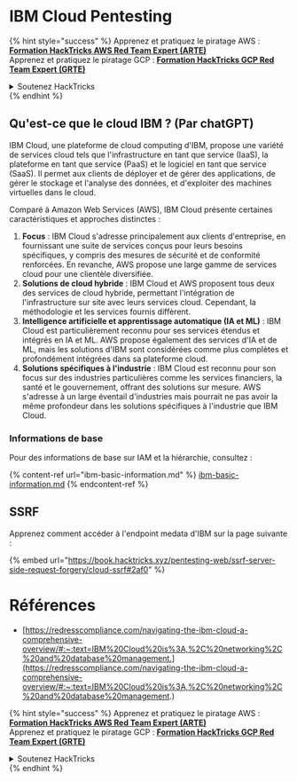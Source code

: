 # IBM Cloud Pentesting

{% hint style="success" %}
Apprenez et pratiquez le piratage AWS :<img src="/.gitbook/assets/image.png" alt="" data-size="line">[**Formation HackTricks AWS Red Team Expert (ARTE)**](https://training.hacktricks.xyz/courses/arte)<img src="/.gitbook/assets/image.png" alt="" data-size="line">\
Apprenez et pratiquez le piratage GCP : <img src="/.gitbook/assets/image (2).png" alt="" data-size="line">[**Formation HackTricks GCP Red Team Expert (GRTE)**<img src="/.gitbook/assets/image (2).png" alt="" data-size="line">](https://training.hacktricks.xyz/courses/grte)

<details>

<summary>Soutenez HackTricks</summary>

* Consultez les [**plans d'abonnement**](https://github.com/sponsors/carlospolop)!
* **Rejoignez le** 💬 [**groupe Discord**](https://discord.gg/hRep4RUj7f) ou le [**groupe Telegram**](https://t.me/peass) ou **suivez-nous** sur **Twitter** 🐦 [**@hacktricks\_live**](https://twitter.com/hacktricks\_live)**.**
* **Partagez des astuces de piratage en soumettant des PR aux** [**HackTricks**](https://github.com/carlospolop/hacktricks) et [**HackTricks Cloud**](https://github.com/carlospolop/hacktricks-cloud) dépôts GitHub.

</details>
{% endhint %}

## Qu'est-ce que le cloud IBM ? (Par chatGPT)

IBM Cloud, une plateforme de cloud computing d'IBM, propose une variété de services cloud tels que l'infrastructure en tant que service (IaaS), la plateforme en tant que service (PaaS) et le logiciel en tant que service (SaaS). Il permet aux clients de déployer et de gérer des applications, de gérer le stockage et l'analyse des données, et d'exploiter des machines virtuelles dans le cloud.

Comparé à Amazon Web Services (AWS), IBM Cloud présente certaines caractéristiques et approches distinctes :

1. **Focus** : IBM Cloud s'adresse principalement aux clients d'entreprise, en fournissant une suite de services conçus pour leurs besoins spécifiques, y compris des mesures de sécurité et de conformité renforcées. En revanche, AWS propose une large gamme de services cloud pour une clientèle diversifiée.
2. **Solutions de cloud hybride** : IBM Cloud et AWS proposent tous deux des services de cloud hybride, permettant l'intégration de l'infrastructure sur site avec leurs services cloud. Cependant, la méthodologie et les services fournis diffèrent.
3. **Intelligence artificielle et apprentissage automatique (IA et ML)** : IBM Cloud est particulièrement reconnu pour ses services étendus et intégrés en IA et ML. AWS propose également des services d'IA et de ML, mais les solutions d'IBM sont considérées comme plus complètes et profondément intégrées dans sa plateforme cloud.
4. **Solutions spécifiques à l'industrie** : IBM Cloud est reconnu pour son focus sur des industries particulières comme les services financiers, la santé et le gouvernement, offrant des solutions sur mesure. AWS s'adresse à un large éventail d'industries mais pourrait ne pas avoir la même profondeur dans les solutions spécifiques à l'industrie que IBM Cloud.


### Informations de base

Pour des informations de base sur IAM et la hiérarchie, consultez :

{% content-ref url="ibm-basic-information.md" %}
[ibm-basic-information.md](ibm-basic-information.md)
{% endcontent-ref %}

## SSRF

Apprenez comment accéder à l'endpoint medata d'IBM sur la page suivante :

{% embed url="https://book.hacktricks.xyz/pentesting-web/ssrf-server-side-request-forgery/cloud-ssrf#2af0" %}


# Références
* [https://redresscompliance.com/navigating-the-ibm-cloud-a-comprehensive-overview/#:~:text=IBM%20Cloud%20is%3A,%2C%20networking%2C%20and%20database%20management.](https://redresscompliance.com/navigating-the-ibm-cloud-a-comprehensive-overview/#:~:text=IBM%20Cloud%20is%3A,%2C%20networking%2C%20and%20database%20management.)

{% hint style="success" %}
Apprenez et pratiquez le piratage AWS :<img src="/.gitbook/assets/image.png" alt="" data-size="line">[**Formation HackTricks AWS Red Team Expert (ARTE)**](https://training.hacktricks.xyz/courses/arte)<img src="/.gitbook/assets/image.png" alt="" data-size="line">\
Apprenez et pratiquez le piratage GCP : <img src="/.gitbook/assets/image (2).png" alt="" data-size="line">[**Formation HackTricks GCP Red Team Expert (GRTE)**<img src="/.gitbook/assets/image (2).png" alt="" data-size="line">](https://training.hacktricks.xyz/courses/grte)

<details>

<summary>Soutenez HackTricks</summary>

* Consultez les [**plans d'abonnement**](https://github.com/sponsors/carlospolop)!
* **Rejoignez le** 💬 [**groupe Discord**](https://discord.gg/hRep4RUj7f) ou le [**groupe Telegram**](https://t.me/peass) ou **suivez-nous** sur **Twitter** 🐦 [**@hacktricks\_live**](https://twitter.com/hacktricks\_live)**.**
* **Partagez des astuces de piratage en soumettant des PR aux** [**HackTricks**](https://github.com/carlospolop/hacktricks) et [**HackTricks Cloud**](https://github.com/carlospolop/hacktricks-cloud) dépôts GitHub.

</details>
{% endhint %}
